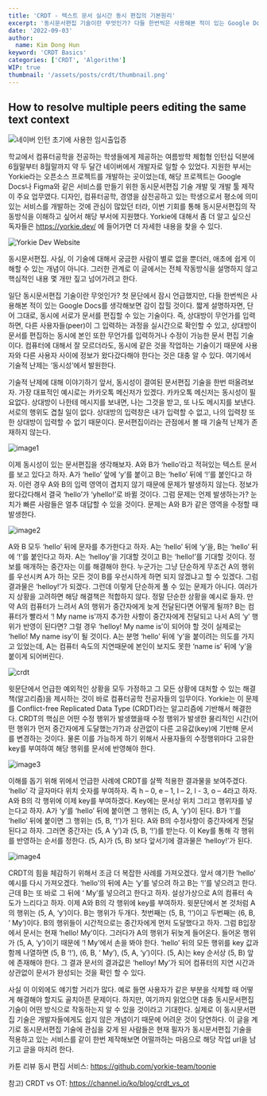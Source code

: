```yaml
---
title: 'CRDT - 텍스트 문서 실시간 동시 편집의 기본원리'
excerpt: '동시문서편집 기술이란 무엇인가? 다들 한번씩은 사용해본 적이 있는 Google Docs를 생각해보면 감이 잡힐 것이다. 짧게 설명하자면, 단어 그대로, 동시에 서로가 문서를 편집할 수 있는 기술이다. 즉, 상대방이 무언가를 입력하면, 다른 사용자들(peer)이 그 입력하는 과정을 실시간으로 확인할 수 있고, 상대방이 문서를 편집하는 동시에 본인 또한 무언가를 입력하거나 수정이 가능한 문서 편집 기술이다. 컴퓨터에 대해서 잘 모르더라도, 동시에 같은 것을 작업하는 기술이기 때문에 사용자와 다른 사용자 사이에 정보가 왔다갔다해야 한다는 것은 대충 알 수 있다. 여기에서 기술적 난제는 ‘동시성’에서 발원한다. 이 `동시성`에서 발원하는 문제를 CRDT라는 알고리즘을 활용해서 해결한다.'
date: '2022-09-03'
author:
  name: Kim Dong Hun
keyword: 'CRDT Basics'
categories: ['CRDT', 'Algorithm']
WIP: true
thumbnail: '/assets/posts/crdt/thumbnail.png'
---
```


## How to resolve multiple peers editing the same text context

![네이버 인턴 초기에 사용한 임시출입증](/assets/blog/images/crdt/card.jpg)

학교에서 컴퓨터공학을 전공하는 학생들에게 제공하는 여름방학 체험형 인턴십 덕분에 6월말부터 8월말까지 약 두 달간 네이버에서 개발자로 일할 수 있었다. 지원한 부서는 Yorkie라는 오픈소스 프로젝트를 개발하는 곳이었는데, 해당 프로젝트는 Google Docs나 Figma와 같은 서비스를 만들기 위한 동시문서편집 기술 개발 및 개발 툴 제작이 주요 업무였다. 디자인, 컴퓨터공학, 경영을 삼전공하고 있는 학생으로서 평소에 의미있는 서비스를 개발하는 것에 관심이 많았던 터라, 이번 기회를 통해 동시문서편집의 작동방식을 이해하고 싶어서 해당 부서에 지원했다. Yorkie에 대해서 좀 더 알고 싶으신 독자들은 https://yorkie.dev/ 에 들어가면 더 자세한 내용을 찾을 수 있다.

![Yorkie Dev Website](/assets/blog/images/crdt/yorkie_website.png)

동시문서편집. 사실, 이 기술에 대해서 궁금한 사람이 별로 없을 뿐더러, 애초에 쉽게 이해할 수 있는 개념이 아니다. 그러한 관계로 이 글에서는 전체 작동방식을 설명하지 않고 핵심적인 내용 몇 개만 짚고 넘어가려고 한다.

일단 동시문서편집 기술이란 무엇인가? 첫 문단에서 잠시 언급했지만, 다들 한번씩은 사용해본 적이 있는 Google Docs를 생각해보면 감이 잡힐 것이다. 짧게 설명하자면, 단어 그대로, 동시에 서로가 문서를 편집할 수 있는 기술이다. 즉, 상대방이 무언가를 입력하면, 다른 사용자들(peer)이 그 입력하는 과정을 실시간으로 확인할 수 있고, 상대방이 문서를 편집하는 동시에 본인 또한 무언가를 입력하거나 수정이 가능한 문서 편집 기술이다. 컴퓨터에 대해서 잘 모르더라도, 동시에 같은 것을 작업하는 기술이기 때문에 사용자와 다른 사용자 사이에 정보가 왔다갔다해야 한다는 것은 대충 알 수 있다. 여기에서 기술적 난제는 ‘동시성’에서 발원한다.

기술적 난제에 대해 이야기하기 앞서, 동시성이 결여된 문서편집 기술을 한번 떠올려보자. 가장 대표적인 예시로는 카카오톡 메신저가 있겠다. 카카오톡 메신저는 동시성이 필요없다. 상대방이 나한테 메시지를 보내면, 나는 그것을 받고, 또 나도 메시지를 보낸다. 서로의 행위도 겹칠 일이 없다. 상대방의 입력창은 내가 입력할 수 없고, 나의 입력창 또한 상대방이 입력할 수 없기 때문이다. 문서편집이라는 관점에서 볼 때 기술적 난제가 존재하지 않는다.

![image1](/assets/blog/images/crdt/image1.png)

이제 동시성이 있는 문서편집을 생각해보자. A와 B가 ‘hello’라고 적혀있는 텍스트 문서를 보고 있다고 하자. A가 ‘hello’ 앞에 ‘y’를 붙이고 B는 ‘hello’ 뒤에 ‘!’를 붙인다고 하자. 이런 경우 A와 B의 입력 영역이 겹치지 않기 때문에 문제가 발생하지 않는다. 정보가 왔다갔다해서 결국 ‘hello’가 ‘yhello!’로 바뀔 것이다. 그럼 문제는 언제 발생하는가? 눈치가 빠른 사람들은 얼추 대답할 수 있을 것이다. 문제는 A와 B가 같은 영역을 수정할 때 발생한다.

![image2](/assets/blog/images/crdt/image2.png)

A와 B 모두 ‘hello’ 뒤에 문자를 추가한다고 하자. A는 ‘hello’ 뒤에 ‘y’을, B는 ‘hello’ 뒤에 ‘!’를 붙인다고 하자. A는 ‘helloy’을 기대할 것이고 B는 ‘hello!’를 기대할 것이다. 정보를 매개하는 중간자는 이를 해결해야 한다. 누군가는 그냥 단순하게 무조건 A의 행위를 우선시켜 A가 하는 모든 것이 B를 우선시하게 하면 되지 않겠냐고 할 수 있겠다. 그럼 결과물은 ‘helloy!’가 되겠다. 그런데 이렇게 단순하게 풀 수 있는 문제가 아니다. 여러가지 상황을 고려하면 해당 해결책은 적합하지 않다. 정말 단순한 상황을 예시로 들자. 만약 A의 컴퓨터가 느려서 A의 행위가 중간자에게 늦게 전달된다면 어떻게 될까? B는 컴퓨터가 빨라서 ‘! My name is’까지 추가한 사항이 중간자에게 전달되고 나서 A의 ‘y’ 행위가 반영이 된다면? 그럴 경우 ‘helloy! My name is’이 되어야 할 것이 실제로는 ‘hello! My name isy’이 될 것이다. A는 분명 ‘hello’ 뒤에 ‘y’을 붙이려는 의도를 가지고 있었는데, A는 컴퓨터 속도의 지연때문에 본인이 보지도 못한 ‘name is’ 뒤에 ‘y’을 붙이게 되어버린다.

![crdt](/assets/blog/images/crdt/crdt.png)

윗문단에서 언급한 예외적인 상황을 모두 가정하고 그 모든 상황에 대처할 수 있는 해결책(알고리즘)을 제시하는 것이 바로 컴퓨터공학 전공자들의 임무이다. Yorkie는 이 문제를 Conflict-free Replicated Data Type (CRDT)라는 알고리즘에 기반해서 해결한다. CRDT의 핵심은 어떤 수정 행위가 발생했을때 수정 행위가 발생한 물리적인 시간(어떤 행위가 먼저 중간자에게 도달했는가?)과 상관없이 다른 고유값(key)에 기반해 문서를 변경하는 것이다. 물론 이를 가능하게 하기 위해서 사용자들의 수정행위마다 고유한 key를 부여하여 해당 행위를 문서에 반영해야 한다.

![image3](/assets/blog/images/crdt/image3.png)

이해를 돕기 위해 위에서 언급한 사례에 CRDT를 살짝 적용한 결과물을 보여주겠다. ‘hello’ 각 글자마다 위치 숫자를 부여하자. 즉 h – 0, e – 1, l – 2, l - 3, o – 4라고 하자. A와 B의 각 행위에 이제 key를 부여하겠다. Key에는 문서상 위치 그리고 행위자를 넣는다고 하자. A가 ‘y’를 ‘hello’ 뒤에 붙이면 그 행위는 (5, A, ‘y’)이 된다. B가 ‘!’를 ‘hello’ 뒤에 붙이면 그 행위는 (5, B, ‘!’)가 된다. A와 B의 수정사항이 중간자에게 전달된다고 하자. 그러면 중간자는 (5, A ‘y’)과 (5, B, ‘!’)를 받는다. 이 Key를 통해 각 행위를 반영하는 순서를 정한다. (5, A)가 (5, B) 보다 앞서기에 결과물은 ‘helloy!’가 된다.

![image4](/assets/blog/images/crdt/image4.png)

CRDT의 힘을 체감하기 위해서 조금 더 복잡한 사례를 가져오겠다. 앞서 얘기한 ‘hello’ 예시를 다시 가져오겠다. ‘hello’의 뒤에 A는 ‘y’를 넣으려 하고 B는 ‘!’를 넣으려고 한다. 근데 B는 또 바로 그 뒤에 ‘ My’를 넣으려고 한다고 하자. 설상가상으로 A의 컴퓨터 속도가 느리다고 하자. 이제 A와 B의 각 행위에 key를 부여하자. 윗문단에서 본 것처럼 A의 행위는 (5, A, ‘y’)이다. B는 행위가 두개다. 첫번째는 (5, B, ‘!’)이고 두번째는 (6, B, ‘ My’)이다. B의 행위들이 시간적으로는 중간자에게 먼저 도달했다고 하자. 그럼 B입장에서 문서는 현재 ‘hello! My’이다. 그러다가 A의 행위가 뒤늦게 들어온다. 들어온 행위가 (5, A, ‘y’)이기 때문에 ‘! My’에서 손을 봐야 한다. ‘hello’ 뒤의 모든 행위를 key 값과 함께 나열하면 (5, B ‘!’), (6, B, ‘ My’), (5, A, ‘y’)이다. (5, A)는 key 순서상 (5, B) 앞에 존재해야 한다. 그 결과 문서의 결과값은 ‘helloy! My’가 되어 컴퓨터의 지연 시간과 상관없이 문서가 완성되는 것을 확인 할 수 있다.

사실 이 이외에도 얘기할 거리가 많다. 예로 들면 사용자가 같은 부분을 삭제할 때 어떻게 해결해야 할지도 골치아픈 문제이다. 하지만, 여기까지 읽었으면 대충 동시문서편집 기술이 어떤 방식으로 작동하는지 알 수 있을 것이라고 기대한다. 실제로 이 동시문서편집 기술은 개발자들에게도 쉽지 않은 개념이기 때문에 어려운 것이 당연하다. 이 글을 계기로 동시문서편집 기술에 관심을 갖게 된 사람들은 현재 필자가 동시문서편집 기술을 적용하고 있는 서비스를 같이 한번 제작해보면 어떨까하는 마음으로 해당 작업 url을 남기고 글을 마치려 한다.

카툰 리뷰 동시 편집 서비스: https://github.com/yorkie-team/toonie

참고)
CRDT vs OT: https://channel.io/ko/blog/crdt_vs_ot
